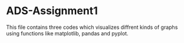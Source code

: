 # ADS-Assignment1
This file contains three codes which visualizes diffrent kinds of graphs using functions like matplotlib, pandas and pyplot.
